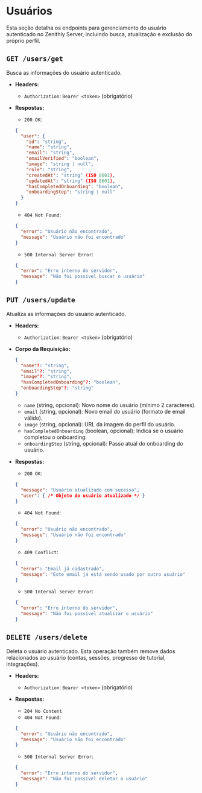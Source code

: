 # Usuários

Esta seção detalha os endpoints para gerenciamento do usuário autenticado no Zenithly Server, incluindo busca, atualização e exclusão do próprio perfil.

## `GET /users/get`

Busca as informações do usuário autenticado.

- **Headers:**
  *   `Authorization`: `Bearer <token>` (obrigatório)

- **Respostas:**
  *   `200 OK`:
    ```json
    {
      "user": {
        "id": "string",
        "name": "string",
        "email": "string",
        "emailVerified": "boolean",
        "image": "string | null",
        "role": "string",
        "createdAt": "string" (ISO 8601),
        "updatedAt": "string" (ISO 8601),
        "hasCompletedOnboarding": "boolean",
        "onboardingStep": "string | null"
      }
    }
    ```
  *   `404 Not Found`:
    ```json
    {
      "error": "Usuário não encontrado",
      "message": "Usuário não foi encontrado"
    }
    ```
  *   `500 Internal Server Error`:
    ```json
    {
      "error": "Erro interno do servidor",
      "message": "Não foi possível buscar o usuário"
    }
    ```

## `PUT /users/update`

Atualiza as informações do usuário autenticado.

- **Headers:**
  *   `Authorization`: `Bearer <token>` (obrigatório)

- **Corpo da Requisição:**
  ```json
  {
    "name"?: "string",
    "email"?: "string",
    "image"?: "string",
    "hasCompletedOnboarding"?: "boolean",
    "onboardingStep"?: "string"
  }
  ```
  *   `name` (string, opcional): Novo nome do usuário (mínimo 2 caracteres).
  *   `email` (string, opcional): Novo email do usuário (formato de email válido).
  *   `image` (string, opcional): URL da imagem do perfil do usuário.
  *   `hasCompletedOnboarding` (boolean, opcional): Indica se o usuário completou o onboarding.
  *   `onboardingStep` (string, opcional): Passo atual do onboarding do usuário.

- **Respostas:**
  *   `200 OK`:
    ```json
    {
      "message": "Usuário atualizado com sucesso",
      "user": { /* Objeto do usuário atualizado */ }
    }
    ```
  *   `404 Not Found`:
    ```json
    {
      "error": "Usuário não encontrado",
      "message": "Usuário não foi encontrado"
    }
    ```
  *   `409 Conflict`:
    ```json
    {
      "error": "Email já cadastrado",
      "message": "Este email já está sendo usado por outro usuário"
    }
    ```
  *   `500 Internal Server Error`:
    ```json
    {
      "error": "Erro interno do servidor",
      "message": "Não foi possível atualizar o usuário"
    }
    ```

## `DELETE /users/delete`

Deleta o usuário autenticado. Esta operação também remove dados relacionados ao usuário (contas, sessões, progresso de tutorial, integrações).

- **Headers:**
  *   `Authorization`: `Bearer <token>` (obrigatório)

- **Respostas:**
  *   `204 No Content`
  *   `404 Not Found`:
    ```json
    {
      "error": "Usuário não encontrado",
      "message": "Usuário não foi encontrado"
    }
    ```
  *   `500 Internal Server Error`:
    ```json
    {
      "error": "Erro interno do servidor",
      "message": "Não foi possível deletar o usuário"
    }
    ```